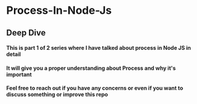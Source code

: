 # Process-In-Node-Js
## Deep Dive


#### This is part 1 of 2 series where I have talked about process in Node JS in detail
#### It will give you a proper understanding about Process and why it's important
#### Feel free to reach out if you have any concerns or even if you want to discuss something or improve this repo
